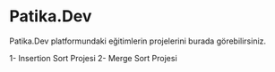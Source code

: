 # Patika.Dev
Patika.Dev platformundaki eğitimlerin projelerini burada görebilirsiniz.

1- Insertion Sort Projesi
2- Merge Sort Projesi
